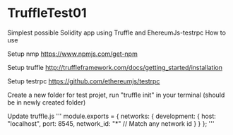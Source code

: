 # TruffleTest01
Simplest possible Solidity app using Truffle and EhereumJs-testrpc
How to use

Setup nmp
https://www.npmjs.com/get-npm

Setup truffle
http://truffleframework.com/docs/getting_started/installation

Setup testrpc
https://github.com/ethereumjs/testrpc

Create a new folder for test projet, run "truffle init" in your terminal (should be in newly created folder)

Update truffle.js
'''
module.exports = {
    networks: {
        development: {
            host: "localhost",
            port: 8545,
            network_id: "*" // Match any network id
        }
    }
};
'''
